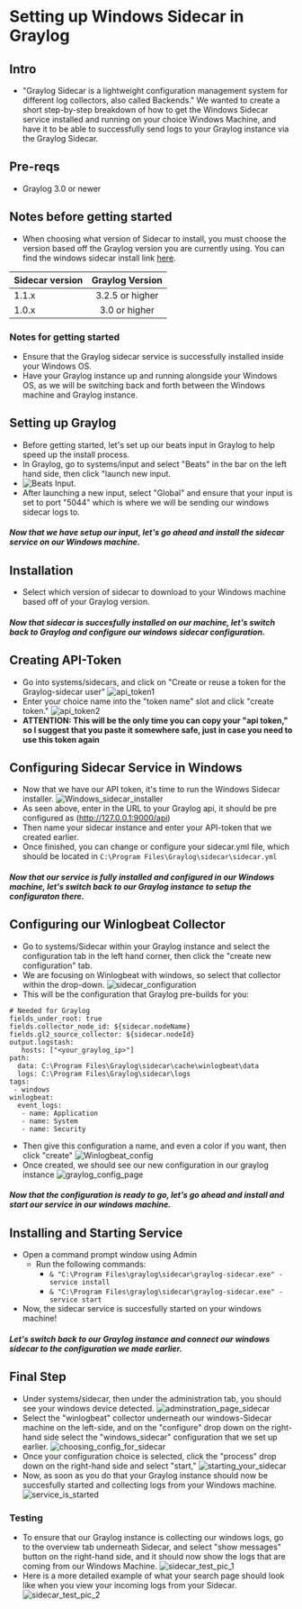 

# Setting up Windows Sidecar in Graylog

## Intro
- "Graylog Sidecar is a lightweight configuration management system for different log collectors, also called Backends." We wanted to create a short step-by-step breakdown of how to get the Windows Sidecar service installed and running on your choice Windows Machine, and have it to be able to successfully send logs to your Graylog instance via the Graylog Sidecar. 

## Pre-reqs
- Graylog 3.0 or newer

## Notes before getting started

- When choosing what version of Sidecar to install, you must choose the version based off the Graylog version you are currently using. You can find the windows sidecar install link [here](https://github.com/Graylog2/collector-sidecar/releases/).

| Sidecar version  | Graylog Version |
| ------------- |:-------------:|
|1.1.x     | 3.2.5 or higher     |
| 1.0.x      | 3.0 or higher     |

### Notes for getting started
- Ensure that the Graylog sidecar service is successfully installed inside your Windows OS.
- Have your Graylog instance up and running alongside your Windows OS, as we will be switching back and forth between the Windows machine and Graylog instance.

## Setting up Graylog 
- Before getting started, let's set up our beats input in Graylog to help speed up the install process.  
- In Graylog, go to systems/input and select "Beats" in the bar on the left hand side, then click "launch new input.
- ![Beats Input](https://github.com/davethegut/Work/blob/b5cc7c33ca1be9b87964c42464d2a9af27622959/pictures/Launch_beats_input.png). 
- After launching a new input, select "Global" and ensure that your input is set to port "5044" which is where we will be sending our windows sidecar logs to. 
##### Now that we have setup our input, let's go ahead and install the sidecar service on our Windows machine.

## Installation
- Select which version of sidecar to download to your Windows machine based off of your Graylog version.
##### Now that sidecar is succesfully installed on our machine, let's switch back to Graylog and configure our windows sidecar configuration. 

## Creating API-Token
- Go into systems/sidecars, and click on "Create or reuse a token for the Graylog-sidecar user" 
![api_token1](https://github.com/davethegut/Work/blob/68bde38211fb26a7762c100074c19e6c7b7c5a80/pictures/Api-Token1.2.png)
- Enter your choice name into the "token name" slot and click "create token."
![api_token2](https://github.com/davethegut/Work/blob/b0a4848f8b716f2555c34b0717701afe7c0789e0/pictures/api-token2.png)
- __ATTENTION: This will be the only time you can copy your "api token," so I suggest that you paste it somewhere safe, just in case you need to use this token again__

## Configuring Sidecar Service in Windows
- Now that we have our API token, it's time to run the Windows Sidecar installer.
![Windows_sidecar_installer](https://github.com/davethegut/Work/blob/f6889fbe64fbf3da137f88d07cc0093893eabfeb/pictures/Windows-sidecar-installer.png)
- As seen above, enter in the URL to your Graylog api, it should be pre configured as (http://127.0.0.1:9000/api)
- Then name your sidecar instance and enter your API-token that we created earlier. 
- Once finished, you can change or configure your sidecar.yml file, which should be located in `C:\Program Files\Graylog\sidecar\sidecar.yml`
##### Now that our service is fully installed and configured in our Windows machine, let's switch back to our Graylog instance to setup the configuraton there.

## Configuring our Winlogbeat Collector
- Go to systems/Sidecar within your Graylog instance and select the configuration tab in the left hand corner, then click the "create new configuration" tab.
- We are focusing on Winlogbeat with windows, so select that collector within the drop-down.
    ![sidecar_configuration](https://github.com/davethegut/Work/blob/68bde38211fb26a7762c100074c19e6c7b7c5a80/pictures/selecting_winlogbeat_collector.png)
- This will be the configuration that Graylog pre-builds for you: 
```
# Needed for Graylog
fields_under_root: true
fields.collector_node_id: ${sidecar.nodeName}
fields.gl2_source_collector: ${sidecar.nodeId}
output.logstash:
   hosts: ["<your_graylog_ip>"]
path:
  data: C:\Program Files\Graylog\sidecar\cache\winlogbeat\data
  logs: C:\Program Files\Graylog\sidecar\logs
tags:
 - windows
winlogbeat:
  event_logs:
   - name: Application
   - name: System
   - name: Security
```
- Then give this configuration a name, and even a color if you want, then click "create"
![Winlogbeat_config](https://github.com/davethegut/Work/blob/68bde38211fb26a7762c100074c19e6c7b7c5a80/pictures/Winlogbeat_config.png)
- Once created, we should see our new configuration in our graylog instance
![graylog_config_page](https://github.com/davethegut/Work/blob/68bde38211fb26a7762c100074c19e6c7b7c5a80/pictures/Windows_sidecar_configurations_main_page.png)
##### Now that the configuration is ready to go, let's go ahead and install and start our service in our windows machine. 

## Installing and Starting Service
- Open a command prompt window using Admin 
   - Run the following commands: 
        - `& "C:\Program Files\graylog\sidecar\graylog-sidecar.exe" -service install `
        - `& "C:\Program Files\graylog\sidecar\graylog-sidecar.exe" -service start `
- Now, the sidecar service is succesfully started on your windows machine! 
##### Let's switch back to our Graylog instance and connect our windows sidecar to the configuration we made earlier.

## Final Step
- Under systems/sidecar, then under the administration tab, you should see your windows device detected.
![adminstration_page_sidecar](https://github.com/davethegut/Work/blob/68bde38211fb26a7762c100074c19e6c7b7c5a80/pictures/Windows-Sidecar-Administration-page.png)
- Select the "winlogbeat" collector underneath our windows-Sidecar machine on the left-side, and on the "configure" drop down on the right-hand side select the "windows_sidecar" configuration that we set up earlier. 
![choosing_config_for_sidecar](https://github.com/davethegut/Work/blob/68bde38211fb26a7762c100074c19e6c7b7c5a80/pictures/choosing_sidecar_config.png)
- Once your configuration choice is selected, click the "process" drop down on the right-hand side and select "start,"
![starting_your_sidecar](https://github.com/davethegut/Work/blob/6668f9450a5d6d2de3aafe99457b7208e432b987/pictures/starting_our_sidecar.png)
-   Now, as soon as you do that your Graylog instance should now be succesfully started and collecting logs from your Windows machine. 
![service_is_started](https://github.com/davethegut/Work/blob/6668f9450a5d6d2de3aafe99457b7208e432b987/pictures/service_is_started.png)

### Testing
- To ensure that our Graylog instance is collecting our windows logs, go to the overview tab underneath Sidecar, and select "show messages" button on the right-hand side, and it should now show the logs that are coming from our Windows Machine. 
![sidecar_test_pic_1](https://github.com/davethegut/Work/blob/68bde38211fb26a7762c100074c19e6c7b7c5a80/pictures/Sidecar_test1.png)
- Here is a more detailed example of what your search page should look like when you view your incoming logs from your Sidecar. 
![sidecar_test_pic_2](https://github.com/davethegut/Work/blob/3b39678c460ae73355d8ce36afd4fbd1f3331eb2/pictures/Sidecar_test2.png) 
